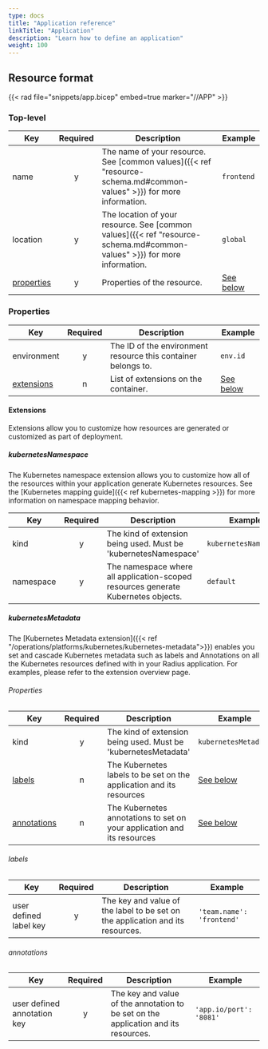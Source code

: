 ```yaml
---
type: docs
title: "Application reference"
linkTitle: "Application"
description: "Learn how to define an application"
weight: 100
---
```


## Resource format

{{< rad file="snippets/app.bicep" embed=true marker="//APP" >}}

### Top-level

| Key  | Required | Description | Example |
|------|:--------:|-------------|---------|
| name | y | The name of your resource. See [common values]({{< ref "resource-schema.md#common-values" >}}) for more information. | `frontend`
| location | y | The location of your resource. See [common values]({{< ref "resource-schema.md#common-values" >}}) for more information. | `global`
| [properties](#properties) | y | Properties of the resource. | [See below](#properties)

### Properties

| Key  | Required | Description | Example |
|------|:--------:|-------------|---------|
| environment | y | The ID of the environment resource this container belongs to. | `env.id`
| [extensions](#extensions) | n | List of extensions on the container. | [See below](#extensions)

#### Extensions

Extensions allow you to customize how resources are generated or customized as part of deployment.

##### kubernetesNamespace

The Kubernetes namespace extension allows you to customize how all of the resources within your application generate Kubernetes resources. See the [Kubernetes mapping guide]({{< ref kubernetes-mapping >}}) for more information on namespace mapping behavior.

| Key  | Required | Description | Example |
|------|:--------:|-------------|---------|
| kind | y | The kind of extension being used. Must be 'kubernetesNamespace' | `kubernetesNamespace` |
| namespace | y | The namespace where all application-scoped resources generate Kubernetes objects. | `default` |

##### kubernetesMetadata

The [Kubernetes Metadata extension]({{< ref "/operations/platforms/kubernetes/kubernetes-metadata">}}) enables you set and cascade Kubernetes metadata such as labels and Annotations on all the Kubernetes resources defined with in your Radius application. For examples, please refer to the extension overview page.

###### Properties

| Key  | Required | Description | Example |
|------|:--------:|-------------|---------|
| kind | y | The kind of extension being used. Must be 'kubernetesMetadata' | `kubernetesMetadata` |
| [labels](#labels)| n | The Kubernetes labels to be set on the application and its resources | [See below](#labels)|
| [annotations](#annotations) | n | The Kubernetes annotations to set on your application and its resources  | [See below](#annotations)|

###### labels

| Key  | Required | Description | Example |
|------|:--------:|-------------|---------|
| user defined label key | y | The key and value of the label to be set on the application and its resources.|`'team.name': 'frontend'`

###### annotations

| Key  | Required | Description | Example |
|------|:--------:|-------------|---------|
| user defined annotation key | y | The key and value of the annotation to be set on the application and its resources.| `'app.io/port': '8081'` |
